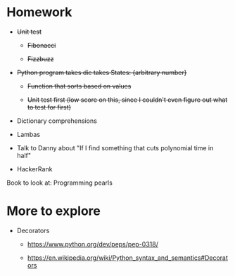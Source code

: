 # Homework

* ~~Unit test~~

    * ~~Fibonacci~~

    * ~~Fizzbuzz~~

* ~~Python program takes dic takes States: {arbitrary number}~~

    * ~~Function that sorts based on values~~

    * ~~Unit test first (low score on this, since I couldn't even figure out what to test for first)~~

* Dictionary comprehensions

* Lambas

* Talk to Danny about "If I find something that cuts polynomial time in half"

* HackerRank


Book to look at: Programming pearls

# More to explore

* Decorators

    * https://www.python.org/dev/peps/pep-0318/
    
    * https://en.wikipedia.org/wiki/Python_syntax_and_semantics#Decorators